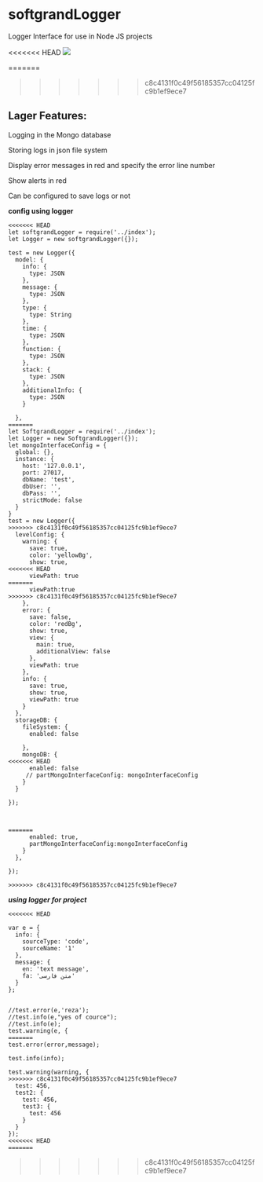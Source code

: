 # softgrandLogger
Logger Interface for use in Node JS projects

<<<<<<< HEAD
<img src="http://uupload.ir/files/bkv5_softgrand.png"></img>

=======
>>>>>>> c8c4131f0c49f56185357cc04125fc9b1ef9ece7
## Lager Features:
Logging in the Mongo database

Storing logs in json file system

Display error messages in red and specify the error line number

Show alerts in red

Can be configured to save logs or not

**config using logger**
```
<<<<<<< HEAD
let softgrandLogger = require('../index');
let Logger = new softgrandLogger({});

test = new Logger({
  model: {
    info: {
      type: JSON
    },
    message: {
      type: JSON
    },
    type: {
      type: String
    },
    time: {
      type: JSON
    },
    function: {
      type: JSON
    },
    stack: {
      type: JSON
    },
    additionalInfo: {
      type: JSON
    }
    
  },
=======
let SoftgrandLogger = require('../index');
let Logger = new SoftgrandLogger({});
let mongoInterfaceConfig = {
  global: {},
  instance: {
    host: '127.0.0.1',
    port: 27017,
    dbName: 'test',
    dbUser: '',
    dbPass: '',
    strictMode: false
  }
}
test = new Logger({
>>>>>>> c8c4131f0c49f56185357cc04125fc9b1ef9ece7
  levelConfig: {
    warning: {
      save: true,
      color: 'yellowBg',
      show: true,
<<<<<<< HEAD
      viewPath: true
=======
      viewPath:true
>>>>>>> c8c4131f0c49f56185357cc04125fc9b1ef9ece7
    },
    error: {
      save: false,
      color: 'redBg',
      show: true,
      view: {
        main: true,
        additionalView: false
      },
      viewPath: true
    },
    info: {
      save: true,
      show: true,
      viewPath: true
    }
  },
  storageDB: {
    fileSystem: {
      enabled: false

    },
    mongoDB: {
<<<<<<< HEAD
      enabled: false
     // partMongoInterfaceConfig: mongoInterfaceConfig
    }
  }

});



=======
      enabled: true,
      partMongoInterfaceConfig:mongoInterfaceConfig
    }
  },
  
});

>>>>>>> c8c4131f0c49f56185357cc04125fc9b1ef9ece7
```

***using logger for project***
```
<<<<<<< HEAD

var e = {
  info: {
    sourceType: 'code',
    sourceName: '1'
  },
  message: {
    en: 'text message',
    fa: 'متن فارسی'
  }
};


//test.error(e,'reza');
//test.info(e,"yes of cource");
//test.info(e);
test.warning(e, {
=======
test.error(error,message); 

test.info(info);

test.warning(warning, {
>>>>>>> c8c4131f0c49f56185357cc04125fc9b1ef9ece7
  test: 456,
  test2: {
    test: 456,
    test3: {
      test: 456
    }
  }
});
<<<<<<< HEAD
=======
```
>>>>>>> c8c4131f0c49f56185357cc04125fc9b1ef9ece7
